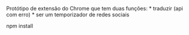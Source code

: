 Protótipo de extensão do Chrome que tem duas funções:
    * traduzir (api com erro)
    * ser um temporizador de redes sociais

npm install
